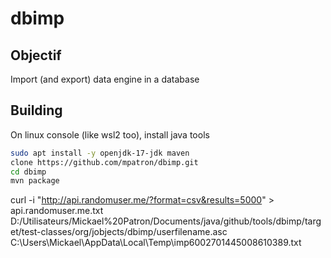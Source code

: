 # dbimp

## Objectif

Import (and export) data engine in a database

## Building

On linux console (like wsl2 too), install java tools

~~~bash
sudo apt install -y openjdk-17-jdk maven
clone https://github.com/mpatron/dbimp.git
cd dbimp
mvn package
~~~


 curl -i "http://api.randomuser.me/?format=csv&results=5000" > api.randomuser.me.txt
 D:/Utilisateurs/Mickael%20Patron/Documents/java/github/tools/dbimp/target/test-classes/org/jobjects/dbimp/userfilename.asc
 C:\Users\Mickael\AppData\Local\Temp\imp6002701445008610389.txt